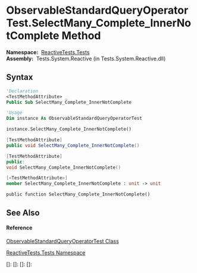 # ObservableStandardQueryOperatorTest.SelectMany\_Complete\_InnerNotComplete Method

**Namespace:**  [ReactiveTests.Tests](ReactiveTests.Tests\ReactiveTests.Tests.md)  
**Assembly:**  Tests.System.Reactive (in Tests.System.Reactive.dll)

## Syntax

```vb
'Declaration
<TestMethodAttribute> _
Public Sub SelectMany_Complete_InnerNotComplete
```

```vb
'Usage
Dim instance As ObservableStandardQueryOperatorTest

instance.SelectMany_Complete_InnerNotComplete()
```

```csharp
[TestMethodAttribute]
public void SelectMany_Complete_InnerNotComplete()
```

```c++
[TestMethodAttribute]
public:
void SelectMany_Complete_InnerNotComplete()
```

```fsharp
[<TestMethodAttribute>]
member SelectMany_Complete_InnerNotComplete : unit -> unit 
```

```jscript
public function SelectMany_Complete_InnerNotComplete()
```

## See Also

#### Reference

[ObservableStandardQueryOperatorTest Class](ObservableStandardQueryOperatorTest\ObservableStandardQueryOperatorTest.md)

[ReactiveTests.Tests Namespace](ReactiveTests.Tests\ReactiveTests.Tests.md)

[]: 
[]: 
[]: 
[]: 